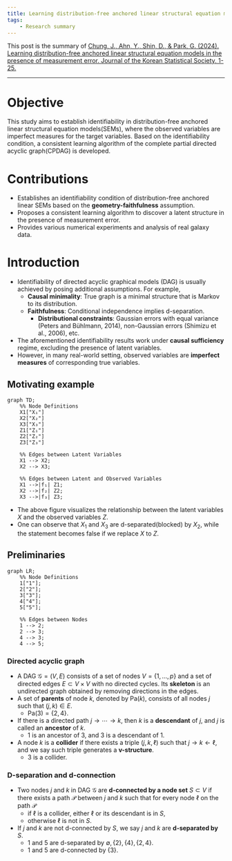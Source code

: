 ```yaml
---
title: Learning distribution-free anchored linear structural equation models in the presence of measurement error
tags:
    - Research summary
---
```


This post is the summary of <a href="https://link.springer.com/article/10.1007/s42952-024-00298-9">Chung, J., Ahn, Y., Shin, D., & Park, G. (2024). Learning distribution-free anchored linear structural equation models in the presence of measurement error. Journal of the Korean Statistical Society, 1-25.</a>

<!--more-->

---

# Objective

This study aims to establish identifiability in distribution-free anchored linear structural equation models(SEMs), where the observed variables are imperfect measures for the target variables. Based on the identifiability condition, a consistent learning algorithm of the complete partial directed acyclic graph(CPDAG) is developed.

# Contributions

* Establishes an identifiability condition of distribution-free anchored linear SEMs based on the **geometry-faithfulness** assumption.
* Proposes a consistent learning algorithm to discover a latent structure in the presence of measurement error.
* Provides various numerical experiments and analysis of real galaxy data.

# Introduction

* Identifiability of directed acyclic graphical models (DAG) is usually achieved by posing additional assumptions. For example,
  * **Causal minimality**: True graph is a minimal structure that is Markov to its distribution.
  * **Faithfulness**: Conditional independence implies d-separation.
	* **Distributional constraints**: Gaussian errors with equal variance (Peters and Bühlmann, 2014), non-Gaussian errors (Shimizu et al., 2006), etc.
* The aforementioned identifiability results work under **causal sufficiency** regime, excluding the presence of latent variables.
* However, in many real-world setting, observed variables are **imperfect measures** of corresponding true variables.

## Motivating example

```mermaid
graph TD;
    %% Node Definitions
    X1["X₁"]
    X2["X₂"]
    X3["X₃"]
    Z1["Z₁"]
    Z2["Z₂"]
    Z3["Z₃"]

    %% Edges between Latent Variables
    X1 --> X2;
    X2 --> X3;

    %% Edges between Latent and Observed Variables
    X1 -->|f₁| Z1;
    X2 -->|f₂| Z2;
    X3 -->|f₃| Z3;
```

* The above figure visualizes the relationship between the latent variables $X$ and the observed variables $Z$.
* One can observe that $X_1$ and $X_3$ are d-separated(blocked) by $X_2$, while the statement becomes false if we replace $X$ to $Z$.

## Preliminaries

```mermaid
graph LR;
    %% Node Definitions
    1["1"];
    2["2"];
    3["3"];
    4["4"];
    5["5"];

    %% Edges between Nodes
    1 --> 2;
    2 --> 3;
    4 --> 3;
    4 --> 5;
```

### Directed acyclic graph

* A DAG $\mathcal{G} = (V,E)$ consists of a set of nodes $V = \{1,...,p\}$ and a set of directed edges $E \subset V \times V$ with no directed cycles. Its **skeleton** is an undirected graph obtained by removing directions in the edges.
* A set of **parents** of node $k$, denoted by $\text{Pa}(k)$, consists of all nodes $j$ such that $(j,k) \in E$.
  * $\text{Pa}(3) = \{2,4\}$.
* If there is a directed path $j \rightarrow \cdots \rightarrow k$, then $k$ is a **descendant** of $j$, and $j$ is called an **ancestor** of $k$.
  * $1$ is an ancestor of $3$, and $3$ is a descendant of $1$.
* A node $k$ is a **collider** if there exists a triple $(j,k,\ell)$ such that $j \rightarrow k \leftarrow \ell$, and we say such triple generates a **v-structure**.
  * $3$ is a collider.

### D-separation and d-connection

* Two nodes $j$ and $k$ in DAG $\mathcal{G}$ are **d-connected by a node set** $S \subset V$ if there exists a path $\mathcal{P}$ between $j$ and $k$ such that for every node $\ell$ on the path $\mathcal{P}$
  * if $\ell$ is a collider, either $\ell$ or its descendant is in $S$,
  * otherwise $\ell$ is not in $S$.
* If $j$ and $k$ are not d-connected by $S$, we say $j$ and $k$ are **d-separated by** $S$.
  * $1$ and $5$ are d-separated by $\emptyset, \{2\}, \{4\}, \{2,4\}$.
  * $1$ and $5$ are d-connected by $\{3\}$.

